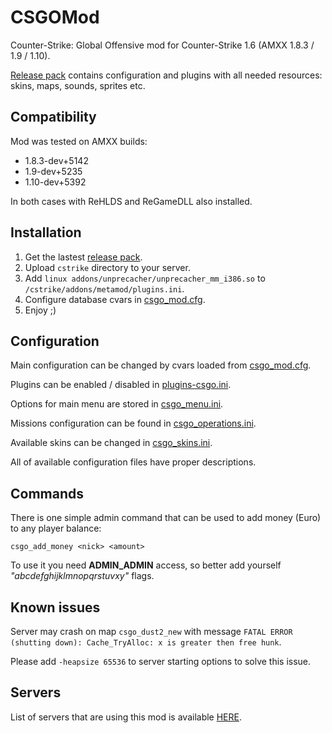 # CSGOMod
Counter-Strike: Global Offensive mod for Counter-Strike 1.6 (AMXX 1.8.3 / 1.9 / 1.10).

[Release pack](https://github.com/TheDoctor0/CSGOMod/releases/latest) contains configuration and plugins with all needed resources: skins, maps, sounds, sprites etc.

## Compatibility
Mod was tested on AMXX builds:
- 1.8.3-dev+5142
- 1.9-dev+5235
- 1.10-dev+5392

In both cases with ReHLDS and ReGameDLL also installed.

## Installation
1. Get the lastest [release pack](https://github.com/TheDoctor0/CSGOMod/releases/latest).
2. Upload `cstrike` directory to your server.
3. Add `linux addons/unprecacher/unprecacher_mm_i386.so` to `/cstrike/addons/metamod/plugins.ini`.
4. Configure database cvars in [csgo_mod.cfg](https://github.com/TheDoctor0/CSGOMod/blob/master/cstrike/addons/amxmodx/configs/csgo_mod.cfg).
5. Enjoy ;)

## Configuration
Main configuration can be changed by cvars loaded from [csgo_mod.cfg](https://github.com/TheDoctor0/CSGOMod/blob/master/cstrike/addons/amxmodx/configs/csgo_mod.cfg).

Plugins can be enabled / disabled in [plugins-csgo.ini](https://github.com/TheDoctor0/CSGOMod/blob/master/cstrike/addons/amxmodx/configs/plugins-csgo.ini).

Options for main menu are stored in [csgo_menu.ini](https://github.com/TheDoctor0/CSGOMod/blob/master/cstrike/addons/amxmodx/configs/csgo_menu.ini).

Missions configuration can be found in [csgo_operations.ini](https://github.com/TheDoctor0/CSGOMod/blob/master/cstrike/addons/amxmodx/configs/csgo_operations.ini).

Available skins can be changed in [csgo_skins.ini](https://github.com/TheDoctor0/CSGOMod/blob/master/cstrike/addons/amxmodx/configs/csgo_skins.ini).

All of available configuration files have proper descriptions.

## Commands
There is one simple admin command that can be used to add money (Euro) to any player balance:
```
csgo_add_money <nick> <amount>
```
To use it you need **ADMIN_ADMIN** access, so better add yourself *"abcdefghijklmnopqrstuvxy"* flags.

## Known issues
Server may crash on map `csgo_dust2_new` with message `FATAL ERROR (shutting down): Cache_TryAlloc: x is greater then free hunk`.

Please add `-heapsize 65536` to server starting options to solve this issue.

## Servers
List of servers that are using this mod is available [HERE](https://www.gametracker.com/search/?search_by=server_variable&search_by2=csgo_version&query=&loc=_all&sort=&order=).
